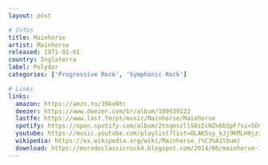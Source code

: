 ```yaml
---
layout: post

# Infos
title: Mainhorse
artist: Mainhorse
released: 1971-01-01
country: Inglaterra
label: Polydor
categories: ['Progressive Rock', 'Symphonic Rock']

# Links
links:
  amazon: https://amzn.to/39koNtc
  deezer: https://www.deezer.com/br/album/109939222
  lastfm: https://www.last.fm/pt/music/Mainhorse/Mainhorse
  spotify: https://open.spotify.com/album/2tnqmszllS0sIcNZn6bSpF?si=5ECoONnOQbi841bckn06LQ
  youtube: https://music.youtube.com/playlist?list=OLAK5uy_kJj9KMLH0jzxWehFVjGw4tYU1SFmXPuD4
  wikipedia: https://es.wikipedia.org/wiki/Mainhorse_(%C3%A1lbum)
  download: https://murodoclassicrock4.blogspot.com/2014/06/mainhorse-1970.html
---
```

